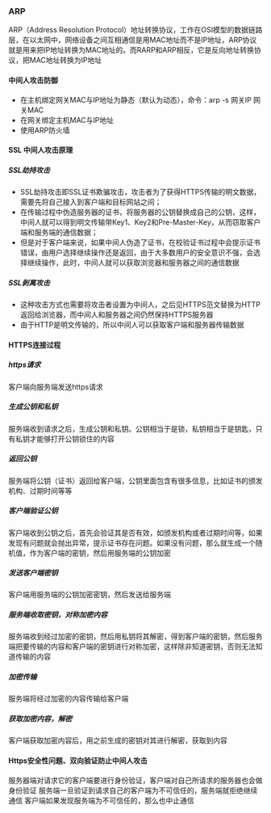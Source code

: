 ### ARP
ARP（Address Resolution Protocol）地址转换协议，工作在OSI模型的数据链路层，在以太网中，网络设备之间互相通信是用MAC地址而不是IP地址，ARP协议就是用来把IP地址转换为MAC地址的。而RARP和ARP相反，它是反向地址转换协议，把MAC地址转换为IP地址

#### 中间人攻击防御
- 在主机绑定网关MAC与IP地址为静态（默认为动态），命令：arp -s 网关IP 网关MAC
- 在网关绑定主机MAC与IP地址
- 使用ARP防火墙

#### SSL 中间人攻击原理
##### SSL劫持攻击
- SSL劫持攻击即SSL证书欺骗攻击，攻击者为了获得HTTPS传输的明文数据，需要先将自己接入到客户端和目标网站之间；
- 在传输过程中伪造服务器的证书，将服务器的公钥替换成自己的公钥，这样，中间人就可以得到明文传输带Key1、Key2和Pre-Master-Key，从而窃取客户端和服务端的通信数据；
- 但是对于客户端来说，如果中间人伪造了证书，在校验证书过程中会提示证书错误，由用户选择继续操作还是返回，由于大多数用户的安全意识不强，会选择继续操作，此时，中间人就可以获取浏览器和服务器之间的通信数据

##### SSL剥离攻击
- 这种攻击方式也需要将攻击者设置为中间人，之后见HTTPS范文替换为HTTP返回给浏览器，而中间人和服务器之间仍然保持HTTPS服务器
- 由于HTTP是明文传输的，所以中间人可以获取客户端和服务器传输数据

#### HTTPS连接过程
##### https请求 
客户端向服务端发送https请求
##### 生成公钥和私钥 
服务端收到请求之后，生成公钥和私钥。公钥相当于是锁，私钥相当于是钥匙，只有私钥才能够打开公钥锁住的内容
##### 返回公钥 
服务端将公钥（证书）返回给客户端，公钥里面包含有很多信息，比如证书的颁发机构、过期时间等等
##### 客户端验证公钥 
客户端收到公钥之后，首先会验证其是否有效，如颁发机构或者过期时间等，如果发现有问题就会抛出异常，提示证书存在问题。如果没有问题，那么就生成一个随机值，作为客户端的密钥，然后用服务端的公钥加密
##### 发送客户端密钥 
客户端用服务端的公钥加密密钥，然后发送给服务端
##### 服务端收取密钥，对称加密内容 
服务端收到经过加密的密钥，然后用私钥将其解密，得到客户端的密钥，然后服务端把要传输的内容和客户端的密钥进行对称加密，这样除非知道密钥，否则无法知道传输的内容
##### 加密传输 
服务端将经过加密的内容传输给客户端
##### 获取加密内容，解密 
客户端获取加密内容后，用之前生成的密钥对其进行解密，获取到内容

#### Https安全性问题、双向验证防止中间人攻击
服务器端对请求它的客户端要进行身份验证，客户端对自己所请求的服务器也会做身份验证
服务端一旦验证到请求自己的客户端为不可信任的，服务端就拒绝继续通信
客户端如果发现服务端为不可信任的，那么也中止通信
